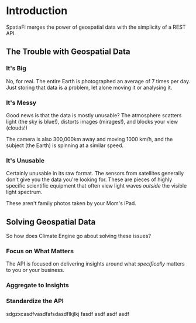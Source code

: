 # Introduction

SpatiaFi merges the power of geospatial data with the simplicity of a REST API.

## The Trouble with Geospatial Data

### It's Big

No, for real. The entire Earth is photographed an average of 7 times per day.
Just storing that data is a problem, let alone moving it or analysing it.

### It's Messy

Good news is that the data is mostly unusable?
The atmosphere scatters light (the sky is blue!), distorts images (mirages!),
and blocks your view (clouds!)

The camera is also 300,000km away and moving 1000 km/h, and the subject (the Earth)
is spinning at a similar speed.

### It's Unusable

Certainly unusable in its raw format. The sensors from satellites generally
don't give you the data you're looking for. These are pieces of highly specific
scientific equipment that often view light waves *outside* the visible light spectrum.

These aren't family photos taken by your Mom's iPad.

## Solving Geospatial Data

So how does Climate Engine go about solving these issues?

### Focus on What Matters

The API is focused on delivering insights around what *specifically* matters to
you or your business.

### Aggregate to Insights

### Standardize the API

sdgzxcasdfvasdfafsdasdflkjlkj
fasdf
asdf
asdf
asdf
